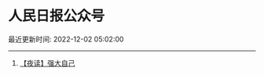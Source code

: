 # 人民日报公众号

最近更新时间: 2022-12-02 05:02:00

--- 
1. [【夜读】强大自己](https://mp.weixin.qq.com/s/_Fm8O5V1BKbfQRlVh4n7cg) 
